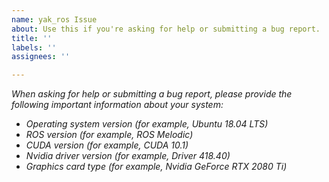 ```yaml
---
name: yak_ros Issue
about: Use this if you're asking for help or submitting a bug report.
title: ''
labels: ''
assignees: ''

---
```


_When asking for help or submitting a bug report, please provide the following important information about your system:_
* _Operating system version (for example, Ubuntu 18.04 LTS)_
* _ROS version (for example, ROS Melodic)_
* _CUDA version (for example, CUDA 10.1)_
* _Nvidia driver version (for example, Driver 418.40)_
* _Graphics card type (for example, Nvidia GeForce RTX 2080 Ti)_
